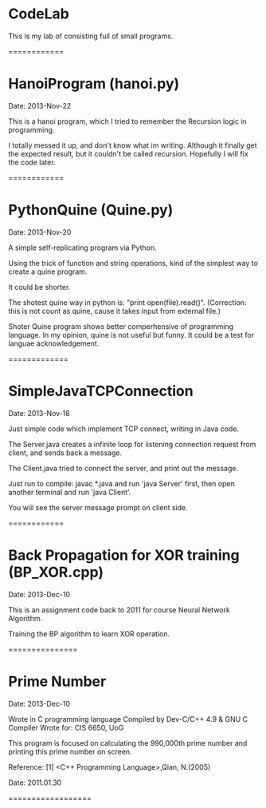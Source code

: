 CodeLab
=======

This is my lab of consisting full of small programs.

============

HanoiProgram (hanoi.py)
============

Date: 2013-Nov-22

This is a hanoi program, which I tried to remember the Recursion logic in programming.

I totally messed it up, and don't know what im writing. Although it finally get the expected result, but it couldn't be called recursion. Hopefully I will fix the code later.

============

PythonQuine (Quine.py)
============
Date: 2013-Nov-20

A simple self-replicating program via Python.

Using the trick of function and string operations, kind of the simplest way to create a quine program.

It could be shorter.

The shotest quine way in python is: "print open(file).read()". (Correction: this is not count as quine, cause it takes input from external file.)

Shoter Quine program shows better comperhensive of programming language. In my opinion, quine is not useful but funny. It could be a test for languae acknowledgement.

=============

SimpleJavaTCPConnection 
=============

Date: 2013-Nov-18


Just simple code which implement TCP connect, writing in Java code.

The Server.java creates a infinite loop for listening connection request from client, and sends back a message.

The Client.java tried to connect the server, and print out the message.

Just run to compile: javac *.java
and run 'java Server' first, then open another terminal and run 'java Client'.

You will see the server message prompt on client side.

============

Back Propagation for XOR training (BP_XOR.cpp)
============

Date: 2013-Dec-10

This is an assignment code back to 2011 for course Neural Network Algorithm.

Training the BP algorithm to learn XOR operation. 

===============

Prime Number 
===============

Date: 2013-Dec-10

Wrote in C programming language
Compiled by Dev-C/C++ 4.9 & GNU C Compiler
Wrote for: CIS 6650, UoG

This program is focused on calculating the 990,000th prime number and printing 
this prime number on screen.

Reference: [1] \<C++ Programming Language\>,Qian, N.(2005) 

Date: 2011.01.30

==================



